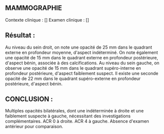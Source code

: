 ## MAMMOGRAPHIE
Contexte clinique : []
Examen clinique : []

## Résultat :
Au niveau du sein droit, on note une opacité de 25 mm dans le quadrant externe en profondeur moyenne, d'aspect indéterminé. On note également une opacité de 15 mm dans le quadrant externe en profondeur postérieure, d'aspect bénin, associée à des calcifications.
Au niveau du sein gauche, on observe une opacité de 15 mm dans le quadrant supéro-interne en profondeur postérieure, d'aspect faiblement suspect. Il existe une seconde opacité de 22 mm dans le quadrant supéro-externe en profondeur postérieure, d'aspect bénin.

## CONCLUSION :
Multiples opacités bilatérales, dont une indéterminée à droite et une faiblement suspecte à gauche, nécessitant des investigations complémentaires.
ACR 0 à droite.
ACR 4 à gauche.
Absence d'examen antérieur pour comparaison.
